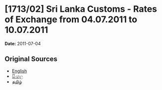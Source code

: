 # [1713/02] Sri Lanka Customs - Rates of Exchange from 04.07.2011 to 10.07.2011

**Date:** 2011-07-04

## Original Sources

- [English](https://documents.gov.lk/view/extra-gazettes/2011/7/1713-02_E.pdf)
- [සිංහල](https://documents.gov.lk/view/extra-gazettes/2011/7/1713-02_S.pdf)
- [தமிழ்](https://documents.gov.lk/view/extra-gazettes/2011/7/1713-02_T.pdf)
